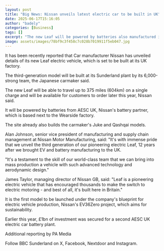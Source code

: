 ```yaml
---
layout: post
title: "Big News: Nissan unveils latest electric car to be built in UK"
date: 2025-06-17T15:16:05
author: "badely"
categories: [Business]
tags: []
excerpt: "The new Leaf will be powered by batteries also manufactured in Sunderland."
image: assets/images/78bf9c3f458c7c028b7019911f5eb047.jpg
---
```


It has been recently reported that Car manufacturer Nissan has unveiled details of its new Leaf electric vehicle, which is set to be built at its UK factory.

The third-generation model will be built at its Sunderland plant by its 6,000-strong team, the Japanese carmaker said.

The new Leaf will be able to travel up to 375 miles (604km) on a single charge and will be available for customers to order later this year, Nissan said.

It will be powered by batteries from AESC UK, Nissan's battery partner, which is based next to the Wearside factory.

The site already also builds the carmaker's Juke and Qashqai models.

Alan Johnson, senior vice president of manufacturing and supply chain management at Nissan Motor Manufacturing, said: "It's with immense pride that we unveil the third generation of our pioneering electric Leaf, 12 years after we brought EV and battery manufacturing to the UK.

"It's a testament to the skill of our world-class team that we can bring into mass production a vehicle with such advanced technology and aerodynamic design."

James Taylor, managing director of Nissan GB, said: "Leaf is a pioneering electric vehicle that has encouraged thousands to make the switch to electric motoring - and best of all, it's built here in Britain."

It is the first model to be launched under the company's blueprint for electric vehicle production, Nissan's EV36Zero project, which aims for sustainability.

Earlier this year, £1bn of investment was secured for a second AESC UK electric car battery plant.

Additional reporting by PA Media

Follow BBC Sunderland on X, Facebook, Nextdoor and Instagram.

